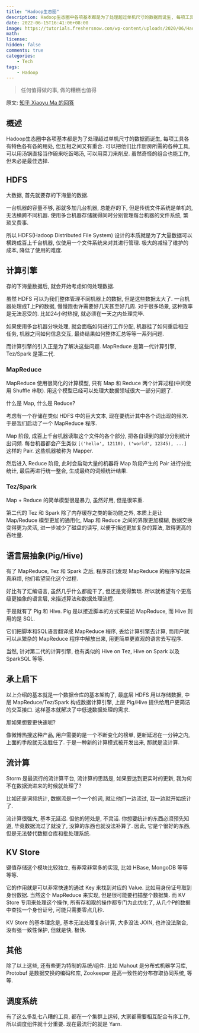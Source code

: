 ```yaml
---
title: "Hadoop生态圈"
description: Hadoop生态圈中各项基本都是为了处理超过单机尺寸的数据而诞生, 每项工具各有特色各有各的用处, 但互相之间又有重合.
date: 2022-06-15T16:41:06+08:00
image: https://tutorials.freshersnow.com/wp-content/uploads/2020/06/Hadoop-Ecosystem.png
math: 
license: 
hidden: false
comments: true
categories:
    - Tech
tags:
    - Hadoop
---
```


> 任何值得做的事, 做的糟糕也值得

原文: [知乎 Xiaoyu Ma 的回答](https://www.zhihu.com/question/27974418/answer/38965760)

## 概述
Hadoop生态圈中各项基本都是为了处理超过单机尺寸的数据而诞生, 每项工具各有特色各有各的用处, 但互相之间又有重合. 
可以把他们比作厨房所需的各种工具, 可以用汤锅直接当作碗来吃饭喝汤, 可以用菜刀来削皮. 虽然奇怪的组合也能工作, 但未必是最佳选择. 

## HDFS
大数据, 首先就要存的下海量的数据.

一台机器的容量不够, 那就多加几台机器, 总能存的下, 但是传统文件系统是单机的, 无法横跨不同机器. 使用多台机器存储就得同时分别管理每台机器的文件系统, 繁琐又费事.

所以 HDFS(Hadoop Distributed File System) 设计的本质就是为了大量数据可以横跨成百上千台机器, 仅使用一个文件系统来对其进行管理.
极大的减轻了维护的成本, 降低了使用的难度.

## 计算引擎
存的下海量数据后, 就会开始考虑如何处理数据. 

虽然 HDFS 可以为我们整体管理不同机器上的数据, 但是这些数据太大了. 一台机器处理成T上P的数据, 慢慢跑也许需要好几天甚至好几周. 对于很多场景, 这种效率是无法忍受的. 比如24小时热搜, 就必须在一天之内处理完毕. 

如果使用多台机器分块处理, 就会面临如何进行工作分配, 机器挂了如何重启相应任务, 机器之间如何信息交互, 最终结果如何整体汇总等等一系列问题. 

而计算引擎的引入正是为了解决这些问题. MapReduce 是第一代计算引擎, Tez/Spark 是第二代.

### MapReduce
MapReduce 使用很简化的计算模型, 只有 Map 和 Reduce 两个计算过程(中间使用 Shuffle 串联). 用这个模型已经可以处理大数据领域很大一部分问题了.

什么是 Map, 什么是 Reduce?

考虑有一个存储在类似 HDFS 中的巨大文本, 现在要统计其中各个词出现的频次. 于是我们启动了一个 MapReduce 程序.

Map 阶段, 成百上千台机器读取这个文件的各个部分, 把各自读到的部分分别统计出词频.
每台机器都会产生类似 `[('hello', 12110), ('world', 12345), ...]` 这样的 Pair. 这些机器被称为 Mapper.

然后进入 Reduce 阶段, 此时会启动大量的机器将 Map 阶段产生的 Pair 进行分批统计, 最后再进行统一整合, 生成最终的词频统计结果.

### Tez/Spark
Map + Reduce 的简单模型很是暴力, 虽然好用, 但是很笨重.

第二代的 Tez 和 Spark 除了内存缓存之类的新功能之外, 本质上是让 Map/Reduce 模型更加的通用化, Map 和 Reduce 之间的界限更加模糊, 数据交换变得更为灵活, 进一步减少了磁盘的读写, 以便于描述更加复杂的算法, 取得更高的吞吐量.

## 语言层抽象(Pig/Hive)
有了 MapReduce, Tez 和 Spark 之后, 程序员们发现 MapReduce 的程序写起来真麻烦, 他们希望简化这个过程.

好比有了汇编语言, 虽然几乎什么都能干了, 但还是觉得繁琐. 所以就希望有个更高级更抽象的语言层, 来描述算法和数据处理流程.

于是就有了 Pig 和 Hive. Pig 是以接近脚本的方式来描述 MapReduce, 而 Hive 则用的是 SQL.

它们把脚本和SQL语言翻译成 MapReduce 程序, 丢给计算引擎去计算, 而用户就可以从繁杂的 MapReduce 程序中解放出来, 用更简单更直观的语言去写程序.

当然, 针对第二代的计算引擎, 也有类似的 Hive on Tez, Hive on Spark 以及 SparkSQL 等等.

## 承上启下
以上介绍的基本就是一个数据仓库的基本架构了, 最底层 HDFS 用以存储数据, 中层 MapReduce/Tez/Spark 构成数据计算引擎, 上层 Pig/Hive 提供给用户更简洁的交互接口. 这样基本就解决了中低速数据处理的需求.

那如果想要更快速呢?

像微博热搜这种产品, 用户需要的是一个不断变化的榜单, 更新延迟在一分钟之内, 上面的手段就无法胜任了. 于是一种新的计算模式被开发出来, 那就是流计算.

## 流计算
Storm 是最流行的流计算平台, 流计算的思路是, 如果要达到更实时的更新, 我为何不在数据流进来的时候就处理了?

比如还是词频统计, 数据流是一个一个的词, 就让他们一边流过, 我一边就开始统计了.

流计算很强大, 基本无延迟. 但他的短处是, 不灵活. 你想要统计的东西必须预先知道, 毕竟数据流过了就没了, 没算的东西也就没法补算了. 因此, 它是个很好的东西, 但是无法替代数据仓库和批处理系统.

## KV Store
键值存储这个模块比较独立, 有非常非常多的实现, 比如 HBase, MongoDB 等等等等.

它的作用就是可以非常快速的通过 Key 来找到对应的 Value. 比如用身份证号取到身份数据. 当然这个 MapReduce 来实现, 但是很可能要扫描整个数据集. 而 KV Store 专用来处理这个操作, 所有存和取的操作都专门为此优化了, 从几个P的数据中查找一个身份证号, 可能只需要零点几秒.

KV Store 的基本理念是, 基本无法处理复杂计算, 大多没法 JOIN, 也许没法聚合, 没有强一致性保护, 但就是快, 极快.

## 其他
除了以上这些, 还有些更为特制的系统/组件. 比如 Mahout 是分布式机器学习库, Protobuf 是数据交换的编码和库, Zookeeper 是高一致性的分布存取协同系统, 等等.

## 调度系统
有了这么多乱七八糟的工具, 都在一个集群上运转, 大家都需要相互配合有序工作, 所以调度组件就十分重要. 现在最流行的就是 Yarn.
